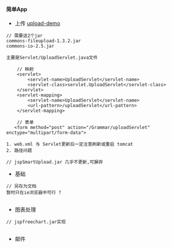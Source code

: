 #### 简单App

* 上传
    [upload-demo](http://www.runoob.com/jsp/jsp-file-uploading.html)

```
// 需要这2个jar
commons-fileupload-1.3.2.jar
commons-io-2.5.jar

主要是Servlet/UploadServlet.java文件

    // 映射
    <servlet>
        <servlet-name>UploadServlet</servlet-name>
        <servlet-class>servlet.UploadServlet</servlet-class>
    </servlet>
    <servlet-mapping>
        <servlet-name>UploadServlet</servlet-name>
        <url-pattern>/uploadServlet</url-pattern>
    </servlet-mapping>
    
    // 表单
   <form method="post" action="/Grammar/uploadServlet" enctype="multipart/form-data">
   
1. web.xml 与 Servlet更新后一定注意刷新或重启 tomcat
2. 路径问题

// jspSmartUpload.jar 几乎不更新,可摒弃

```

* 基础

```
// 另存为文档
暂时只在ie浏览器中可行 ?


```

* 图表处理

```
// jspfreechart.jar实现


```

* 邮件

```

```